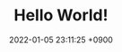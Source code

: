 ---
layout: post
title:  "Hello World!"
date:   2022-01-05 23:11:25 +0900
categories: Problem-Solving
tags: BOJ
---